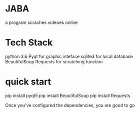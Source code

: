 # JABA
a program scraches videoes online	

# Tech Stack
python 3.6
Pyqt for graphic inteface
sqlite3 for local database
BeautifulSoup Requests for scratching function

# quick start
  pip install pyqt5
  pip install BeautifulSoup
  pip install Requests

  Once you've configured the dependencies, you are good to go

